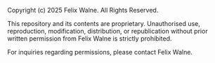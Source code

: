 Copyright (c) 2025 Felix Walne. All Rights Reserved.

This repository and its contents are proprietary. Unauthorised use, reproduction, modification, distribution, or republication without prior written permission from Felix Walne is strictly prohibited.

For inquiries regarding permissions, please contact Felix Walne.
